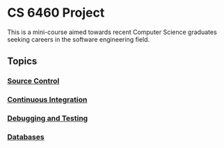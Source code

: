 # CS 6460 Project
This is a mini-course aimed towards recent Computer Science graduates seeking careers in the software engineering field.

## Topics
### [Source Control](topics/source_control.md)
### [Continuous Integration](topics/ci_cd.md)
### [Debugging and Testing](topics/testing_debugging.md)
### [Databases](topics/databases.md)
